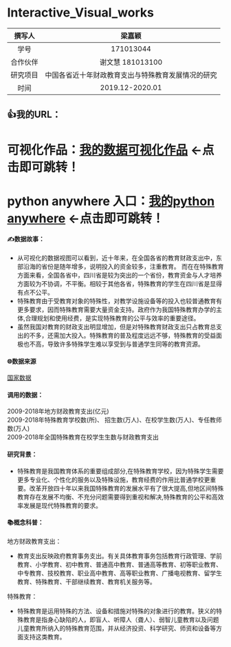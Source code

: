 # Interactive_Visual_works
| 撰写人  | 梁嘉颖  | 
|:-:|:-:|
| 学号  | 171013044  |
| 合作伙伴 | 谢文慧 181013100|
| 研究项目| 中国各省近十年财政教育支出与特殊教育发展情况的研究  |
|时间|2019.12-2020.01|

## 👍我的URL：
# 可视化作品：[我的数据可视化作品](https://nfunm044.github.io/Interactive_Visual_works/)  ←点击即可跳转！
# python anywhere 入口：[我的python anywhere](http://gawing.pythonanywhere.com/)  ←点击即可跳转！


#### ✍数据故事：
- 从可视化的数据视图可以看到，近十年来，在全国各省的教育财政支出中，东部沿海的省份是随年增多，说明投入的资金较多，注重教育。
而在在特殊教育方面来看，全国各省中，四川省是较为突出的一个省份，教育资金与人才培养方面较为不协调，不平衡。相较于其他各省，特殊教育的学生在四川省是显得有点不公平。
- 特殊教育由于受教育对象的特殊性，对教学设施设备等的投入也较普通教育有更多要求，因而特殊教育需要大量资金支持。政府作为我国特殊教育办学的主体,合理规划和使用经费，是实现特殊教育的公平与效率的重要途径。
- 虽然我国对教育的财政支出明显增加，但是对特殊教育财政支出只占教育总支出的不多，还需加大投入。特殊教育的普及程度远远不够，特殊教育的受益面极也不高，导致许多特殊学生难以享受到与普通学生同等的教育资源。


#### 🌐数据来源
[国家数据](http://data.stats.gov.cn/)<br>
#### 调用的数据： <br>
2009-2018年地方财政教育支出(亿元)<br>
2009-2018年特殊教育学校数(所)、 招生数(万人)、在校学生数(万人)、专任教师数(万人)<br>
2009-2018年全国特殊教育在校学生生数与财政教育支出<br>
#### 研究背景：<br>
- 特殊教育是我国教育体系的重要组成部分,在特殊教育学校，因为特殊学生需要更多专业化、个性化的服务以及特殊设施，教育经费的作用比普通学校更重要。改革开放四十年以来我国特殊教育的发展水平有了很大提高,但地区间特殊教育存在发展不均衡、不充分问题需要得到重视和解决,特殊教育的公平和高效率发展是现代特殊教育的要求。<br>

#### 📚概念科普：<br>
地方财政教育支出：
- 教育支出反映政府教育事务支出。有关具体教育事务包括教育行政管理、学前教育、小学教育、初中教育、普通高中教育、普通高等教育、初等职业教育、中专教育、技校教育、职业高中教育、高等职业教育、广播电视教育、留学生教育、特殊教育、干部继续教育、教育机关服务等。<br>

特殊教育：
- 特殊教育是运用特殊的方法、设备和措施对特殊的对象进行的教育。狭义的特殊教育是指身心缺陷的人，即盲人、听障人（聋人）、弱智儿童教育以及问题儿童教育所纳入的特殊教育范围，并从经济投资、科学研究、师资和设备等方面支持这类教育。

